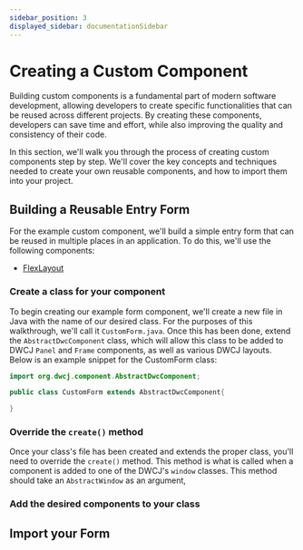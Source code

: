 ```yaml
---
sidebar_position: 3
displayed_sidebar: documentationSidebar
---
```


# Creating a Custom Component

Building custom components is a fundamental part of modern software development, allowing developers to create specific functionalities that can be reused across different projects. By creating these components, developers can save time and effort, while also improving the quality and consistency of their code.

In this section, we'll walk you through the process of creating custom components step by step. We'll  cover the key concepts and techniques needed to create your own reusable components, and how to import them into your project.

## Building a Reusable Entry Form

For the example custom component, we'll build a simple entry form that can be reused in multiple places in an application. To do this, we'll use the following components:

- [FlexLayout](../components/layouts/flex_layouts.md)

### Create a class for your component 

To begin creating our example form component, we'll create a new file in Java with the name of our desired class. For the purposes of this walkthrough, we'll call it `CustomForm.java`. Once this has been done, extend the `AbstractDwcComponent` class, which will allow this class to be added to DWCJ `Panel` and `Frame` components, as well as various DWCJ layouts.
Below is an example snippet for the CustomForm class:

```java
import org.dwcj.component.AbstractDwcComponent;

public class CustomForm extends AbstractDwcComponent{

}
```

### Override the `create()` method

Once your class's file has been created and extends the proper class, you'll need to override the `create()` method. This method is what is called when a component is added to one of the DWCJ's `window` classes. This method should take an `AbstractWindow` as an argument, 


### Add the desired components to your class

## Import your Form